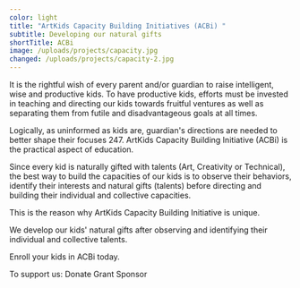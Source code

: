 ```yaml
---
color: light
title: "ArtKids Capacity Building Initiatives (ACBi) "
subtitle: Developing our natural gifts
shortTitle: ACBi
image: /uploads/projects/capacity.jpg
changed: /uploads/projects/capacity-2.jpg
---
```

It is the rightful wish of every parent and/or guardian to raise intelligent, wise and productive kids. To have productive kids, efforts must be invested in teaching and directing our kids towards fruitful ventures as well as separating them from futile and disadvantageous goals at all times.

Logically, as uninformed as kids are, guardian's directions are needed to better shape their focuses 247. ArtKids Capacity Building Initiative (ACBi) is the practical aspect of education.

Since every kid is naturally gifted with talents (Art, Creativity or Technical), the best way to build the capacities of our kids is to observe their behaviors, identify their interests and natural gifts (talents) before directing and building their individual and collective capacities.

This is the reason why ArtKids Capacity Building Initiative is unique.

We develop our kids' natural gifts after observing and identifying their individual and collective talents.

Enroll your kids in ACBi today.

To support us:
Donate
Grant
Sponsor